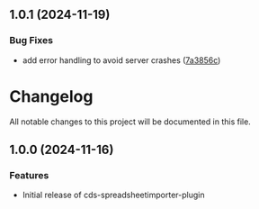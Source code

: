 

## 1.0.1 (2024-11-19)


### Bug Fixes

* add error handling to avoid server crashes ([7a3856c](https://github.com/lemaiwo/cds-spreadsheetimporter-plugin/commit/7a3856cf1d879c043895d70c32d8f11ff5df167a))

# Changelog

All notable changes to this project will be documented in this file.

## 1.0.0 (2024-11-16)


### Features

* Initial release of cds-spreadsheetimporter-plugin